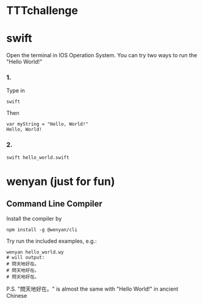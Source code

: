# TTTchallenge

# swift
Open the terminal in IOS Operation System. You can try two ways to run the "Hello World!"
### 1.
Type in 
```
swift
```
Then
```
var myString = "Hello, World!"
Hello, World!
```
### 2.
```
swift hello_world.swift
```

# wenyan (just for fun)

## Command Line Compiler
Install the compiler by
```
npm install -g @wenyan/cli
```

Try run the included examples, e.g.:
```
wenyan hello_world.wy
# will output: 
# 問天地好在。
# 問天地好在。
# 問天地好在。
```
P.S. "問天地好在。" is almost the same with "Hello World!" in ancient Chinese
